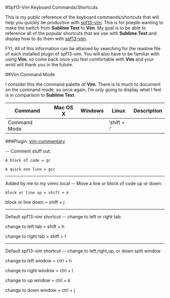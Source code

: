 #Spf13-Vim Keyboard Commands/Shortcuts

This is my public reference of the keyboard commands/shortcuts that will help you quickly be productive with [spf13-vim](https://github.com/spf13/spf13-vim).
This is for poeple wanting to make the switch from **Sublime Text** to **Vim**. My goal is to be able to reference all of the popular 
shortcuts that we use with **Sublime Text** and display how to do them with [spf13-vim](https://github.com/spf13/spf13-vim).

FYI, All of this information can be attained by searching for the readme file of each installed plugin of spf13-vim. You will
also have to be familiar with using **Vim**, so come back once you feel comfortable with **Vim** and your wrist will thank you in the future.

##Vim Command Mode

I consider this the command palette of **Vim**. There is to much to document on the command mode, so once again, I’m only going to display what I feel is in comparison to 
**Sublime Text**.

| Command | Mac OS X | Windows | Linux | Description |
| ------- | -------- | ------- | ----- | ----------- |
| Command Mode | |  | ‘shift + :’  |  |


###Plugin: [vim-commentary]()

-- Comment stuff out:

````
A block of code = gc
````

````
A quick one line = gcc
````
-------------------------------------------------------------------------
Added by me to my vimrc.local -- Move a line or block of code up or down:

````
block or line up = shift + k

````
block or line down = shift + j

----------------------------------------------------------
Default spf13-vim shortcut -- change to left or right tab:

change to left tab = shift + h

change to right tab = shift + l

----------------------------------------------------------------------------
Default spf13-vim shortcut -- change to left,right,up, or down split window

change to left window = ctrl + h

change to right window = ctrl + l

change to up window = ctrl + k

change to down window = ctrl + j


